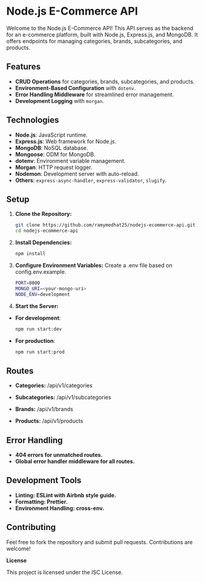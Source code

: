 # Node.js E-Commerce API

Welcome to the Node.js E-Commerce API! This API serves as the backend for an e-commerce platform, built with Node.js, Express.js, and MongoDB. It offers endpoints for managing categories, brands, subcategories, and products.

## Features

- **CRUD Operations** for categories, brands, subcategories, and products.
- **Environment-Based Configuration** with `dotenv`.
- **Error Handling Middleware** for streamlined error management.
- **Development Logging** with `morgan`.

## Technologies

- **Node.js**: JavaScript runtime.
- **Express.js**: Web framework for Node.js.
- **MongoDB**: NoSQL database.
- **Mongoose**: ODM for MongoDB.
- **dotenv**: Environment variable management.
- **Morgan**: HTTP request logger.
- **Nodemon**: Development server with auto-reload.
- **Others**: `express-async-handler`, `express-validator`, `slugify`.

## Setup

1. **Clone the Repository:**

   ```bash
   git clone https://github.com/ramymedhat25/nodejs-ecommerce-api.git
   cd nodejs-ecommerce-api
2. **Install Dependencies:**

   ```bash
   npm install

3. **Configure Environment Variables:**
   Create a .env file based on config.env.example. 
   ```bash
   PORT=8000
   MONGO_URI=<your-mongo-uri>
   NODE_ENV=development

4. **Start the Server:**
- **For development**:
   ```bash
   npm run start:dev
- **For production**:
   ```bash
   npm run start:prod
## Routes

- **Categories:** /api/v1/categories

- **Subcategories:** /api/v1/subcategories

- **Brands:** /api/v1/brands

- **Products:** /api/v1/products

## Error Handling

- **404 errors for unmatched routes.**
- **Global error handler middleware for all routes.**

## Development Tools

- **Linting: ESLint with Airbnb style guide.**
- **Formatting: Prettier.**
- **Environment Handling: cross-env.**

## Contributing

Feel free to fork the repository and submit pull requests. Contributions are welcome!

**License**

This project is licensed under the ISC License.
